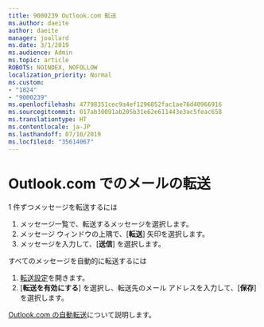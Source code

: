 ```yaml
---
title: 9000239 Outlook.com 転送
ms.author: daeite
author: daeite
manager: joallard
ms.date: 3/1/2019
ms.audience: Admin
ms.topic: article
ROBOTS: NOINDEX, NOFOLLOW
localization_priority: Normal
ms.custom:
- "1824"
- "9000239"
ms.openlocfilehash: 47798351cec9a4ef1296052fac1ae76d40966916
ms.sourcegitcommit: 017ab30091ab205b31e62e611443e3ac5feac658
ms.translationtype: HT
ms.contentlocale: ja-JP
ms.lasthandoff: 07/10/2019
ms.locfileid: "35614067"
---
```

# <a name="forwarding-email-in-outlookcom"></a>Outlook.com でのメールの転送

1 件ずつメッセージを転送するには

1. メッセージ一覧で、転送するメッセージを選択します。
2. メッセージ ウィンドウの上隅で、[**転送**] 矢印を選択します。
3. メッセージを入力して、[**送信**] を選択します。

すべてのメッセージを自動的に転送するには

1. [転送設定](https://outlook.live.com/mail/options/mail/forwarding/forwardingOption)を開きます。
2. [**転送を有効にする**] を選択し、転送先のメール アドレスを入力して、[**保存**] を選択します。

[Outlook.com の自動転送](https://support.office.com/article/6246987c-6c8f-4144-b255-14fc07007dad?wt.mc_id=Office_Outlook_com_Alchemy)について説明します。